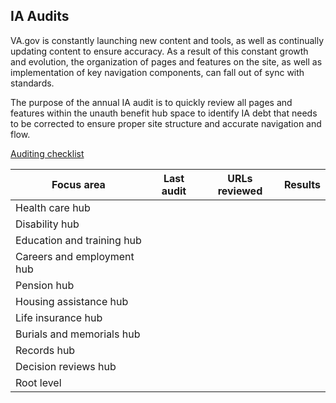 ## IA Audits

VA.gov is constantly launching new content and tools, as well as continually updating content to ensure accuracy.  As a result of this constant growth and evolution, the organization of pages and features on the site, as well as implementation of key navigation components, can fall out of sync with standards.   

The purpose of the annual IA audit is to quickly review all pages and features within the unauth benefit hub space to identify IA debt that needs to be corrected to ensure proper site structure and accurate navigation and flow.

[Auditing checklist](https://github.com/department-of-veterans-affairs/va.gov-team/blob/master/products/information-architecture/process/ia-audits/audit-checklist.md)

Focus area | Last audit | URLs reviewed | Results
--- | --- | --- | ---
Health care hub | | | 
Disability hub | | | 
Education and training hub | | | 
Careers and employment hub | | | 
Pension hub| | | 
Housing assistance hub| | | 
Life insurance hub| | | 
Burials and memorials hub| | | 
Records hub | | | 
Decision reviews hub| | | 
Root level | | | 
